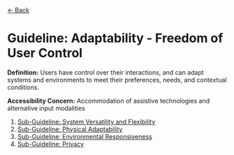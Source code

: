 [← Back](guidelines.md)

# Guideline: Adaptability - Freedom of User Control

**Definition:** Users have control over their interactions, and can adapt systems and environments to meet their preferences, needs, and contextual conditions.

**Accessibility Concern:** Accommodation of assistive technologies and alternative input modalities

1. [Sub-Guideline: System Versatility and Flexibility](<Adaptability - Freedom of User Control/system-versatility-and-flexibility.md>)
2. [Sub-Guideline: Physical Adaptability](<Adaptability - Freedom of User Control/physical-adaptability.md>)
3. [Sub-Guideline: Environmental Responsiveness](<Adaptability - Freedom of User Control/environmental-responsiveness.md>)
4. [Sub-Guideline: Privacy](<Adaptability - Freedom of User Control/privacy.md>)
